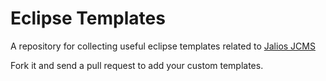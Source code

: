 Eclipse Templates
=================

A repository for collecting useful eclipse templates related to [Jalios JCMS](http://support.jalios.com/)

Fork it and send a pull request to add your custom templates.  